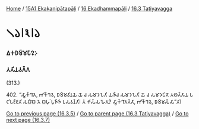 
[Home](/) / [15A1 Ekakanipātapāḷi](../../../15A1.md) / [16 Ekadhammapāḷi](../../16.md) / [16.3 Tatiyavagga](../16.3.md)

# 𑁧𑁬𑁇𑁩𑁇𑁬

### 𑀏𑀓𑀥𑀫𑁆𑀫𑀧𑀸𑀍𑀇

### 𑀢𑀢𑀺𑀬𑀯𑀕𑁆𑀕

(313.)

402\. “𑀲𑁆𑀯𑀸𑀓𑁆𑀔𑀸𑀢𑁂, 𑀪𑀺𑀓𑁆𑀔𑀯𑁂, 𑀥𑀫𑁆𑀫𑀯𑀺𑀦𑀬𑁂 𑀬𑁄 𑀘 𑀲𑀫𑀸𑀤𑀧𑁂𑀢𑀺 𑀬𑀜𑁆𑀘 𑀲𑀫𑀸𑀤𑀧𑁂𑀢𑀺 𑀬𑁄 𑀘 𑀲𑀫𑀸𑀤𑀧𑀺𑀢𑁄 𑀢𑀣𑀢𑁆𑀢𑀸𑀬 𑀧𑀝𑀺𑀧𑀚𑁆𑀚𑀢𑀺 𑀲𑀩𑁆𑀩𑁂 𑀢𑁂 𑀩𑀳𑀼𑀁 𑀧𑀼𑀜𑁆𑀜𑀁 𑀧𑀲𑀯𑀦𑁆𑀢𑀺𑁇 𑀢𑀁 𑀓𑀺𑀲𑁆𑀲 𑀳𑁂𑀢𑀼? 𑀲𑁆𑀯𑀸𑀓𑁆𑀔𑀸𑀢𑀢𑁆𑀢𑀸, 𑀪𑀺𑀓𑁆𑀔𑀯𑁂, 𑀥𑀫𑁆𑀫𑀲𑁆𑀲𑀸”𑀢𑀺𑁇

[Go to previous page (16.3.5)](16.3.5.md) / [Go to parent page (16.3 Tatiyavagga)](../16.3.md) / [Go to next page (16.3.7)](16.3.7.md)



